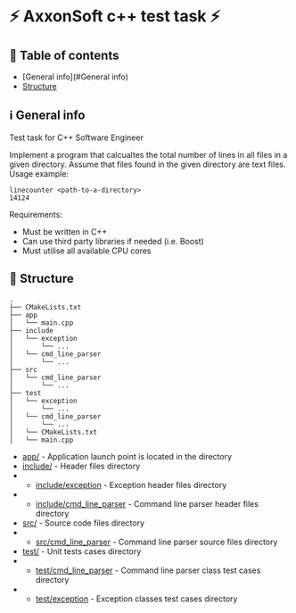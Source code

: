 # ⚡️ AxxonSoft c++ test task ⚡

## 📖 Table of contents
* [General info](#General info)
* [Structure](#Structure)

## ℹ️ General info
Test task for C++ Software Engineer

Implement a program that calcualtes the total number of lines in all files in a given directory.
Assume that files found in the given directory are text files.
Usage example:
```
linecounter <path-to-a-directory>
14124
```
Requirements:
* Must be written in C++
* Can use third party libraries if needed (i.e. Boost)
* Must utilise all available CPU cores


## 🌁 Structure
``` text
.
├── CMakeLists.txt
├── app
│   └── main.cpp
├── include
│   └── exception
│       └── ...
│   └── cmd_line_parser
│       └── ...
├── src
│   └── cmd_line_parser
│       └── ...
├── test
│   └── exception
│       └── ...
│   └── cmd_line_parser
│       └── ...
│   └── CMakeLists.txt
│   └── main.cpp
```

* [app/](app) - Application launch point is located in the directory
* [include/](include/) - Header files directory
* * [include/exception](include/exception) - Exception header files directory
* * [include/cmd_line_parser](include/cmd_line_parser) - Command line parser header files directory
* [src/](src/) - Source code files directory
* * [src/cmd_line_parser](src/cmd_line_parser) - Command line parser source files directory
* [test/](test/) - Unit tests cases directory
* * [test/cmd_line_parser](test/cmd_line_parser) - Command line parser class test cases directory
* * [test/exception](test/exception) - Exception classes test cases directory

